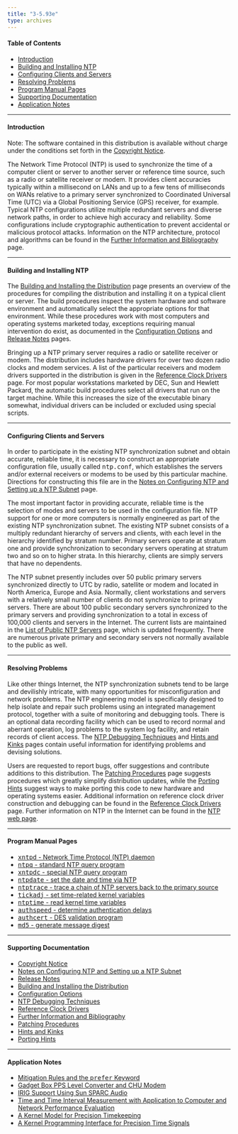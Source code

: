 ```yaml
---
title: "3-5.93e"
type: archives
---
```


#### Table of Contents

*  [Introduction](/archives/3-5.93e/#introduction)
*  [Building and Installing NTP](/archives/3-5.93e/#building-and-installing-ntp)
*  [Configuring Clients and Servers](/archives/3-5.93e/#configuring-clients-and-servers)
*  [Resolving Problems](/archives/3-5.93e/#resolving-problems)
*  [Program Manual Pages](/archives/3-5.93e/#program-manual-pages)
*  [Supporting Documentation](/archives/3-5.93e/#supporting-documentation)
*  [Application Notes](/archives/3-5.93e/#application-notes)

* * *

#### Introduction

Note: The software contained in this distribution is available without charge under the conditions set forth in the [Copyright Notice](/archives/3-5.93e/copyright).

The Network Time Protocol (NTP) is used to synchronize the time of a computer client or server to another server or reference time source, such as a radio or satellite receiver or modem. It provides client accuracies typically within a millisecond on LANs and up to a few tens of milliseconds on WANs relative to a primary server synchronized to Coordinated Universal Time (UTC) via a Global Positioning Service (GPS) receiver, for example. Typical NTP configurations utilize multiple redundant servers and diverse network paths, in order to achieve high accuracy and reliability. Some configurations include cryptographic authentication to prevent accidental or malicious protocol attacks. Information on the NTP architecture, protocol and algorithms can be found in the [Further Information and Bibliography](/archives/3-5.93e/biblio) page.

* * *

#### Building and Installing NTP

The [Building and Installing the Distribution](/archives/3-5.93e/build) page presents an overview of the procedures for compiling the distribution and installing it on a typical client or server. The build procedures inspect the system hardware and software environment and automatically select the appropriate options for that environment. While these procedures work with most computers and operating systems marketed today, exceptions requiring manual intervention do exist, as documented in the [Configuration Options](/archives/3-5.93e/config) and [Release Notes](/archives/3-5.93e/release) pages.

Bringing up a NTP primary server requires a radio or satellite receiver or modem. The distribution includes hardware drivers for over two dozen radio clocks and modem services. A list of the particular receivers and modem drivers supported in the distribution is given in the [Reference Clock Drivers](/archives/3-5.93e/refclock) page. For most popular workstations marketed by DEC, Sun and Hewlett Packard, the automatic build procedures select all drivers that run on the target machine. While this increases the size of the executable binary somewhat, individual drivers can be included or excluded using special scripts.

* * *

#### Configuring Clients and Servers

In order to participate in the existing NTP synchronization subnet and obtain accurate, reliable time, it is necessary to construct an appropriate configuration file, usually called <tt>ntp.conf</tt>, which establishes the servers and/or external receivers or modems to be used by this particular machine. Directions for constructing this file are in the [Notes on Configuring NTP and Setting up a NTP Subnet](/archives/3-5.93e/notes) page.

The most important factor in providing accurate, reliable time is the selection of modes and servers to be used in the configuration file. NTP support for one or more computers is normally engineered as part of the existing NTP synchronization subnet. The existing NTP subnet consists of a multiply redundant hierarchy of servers and clients, with each level in the hierarchy identified by stratum number. Primary servers operate at stratum one and provide synchronization to secondary servers operating at stratum two and so on to higher strata. In this hierarchy, clients are simply servers that have no dependents.

The NTP subnet presently includes over 50 public primary servers synchronized directly to UTC by radio, satellite or modem and located in North America, Europe and Asia. Normally, client workstations and servers with a relatively small number of clients do not synchronize to primary servers. There are about 100 public secondary servers synchronized to the primary servers and providing synchronization to a total in excess of 100,000 clients and servers in the Internet. The current lists are maintained in the [List of Public NTP Servers](https://support.ntp.org/bin/view/Servers/WebHome) page, which is updated frequently. There are numerous private primary and secondary servers not normally available to the public as well.

* * *

#### Resolving Problems

Like other things Internet, the NTP synchronization subnets tend to be large and devilishly intricate, with many opportunities for misconfiguration and network problems. The NTP engineering model is specifically designed to help isolate and repair such problems using an integrated management protocol, together with a suite of monitoring and debugging tools. There is an optional data recording facility which can be used to record normal and aberrant operation, log problems to the system log facility, and retain records of client access. The [NTP Debugging Techniques](/archives/3-5.93e/debug) and [Hints and Kinks](/archives/3-5.93e/hints) pages contain useful information for identifying problems and devising solutions.

Users are requested to report bugs, offer suggestions and contribute additions to this distribution. The [Patching Procedures](/archives/3-5.93e/patches) page suggests procedures which greatly simplify distribution updates, while the [Porting Hints](/archives/3-5.93e/porting) suggest ways to make porting this code to new hardware and operating systems easier. Additional information on reference clock driver construction and debugging can be found in the [Reference Clock Drivers](/archives/3-5.93e/refclock) page. Further information on NTP in the Internet can be found in the [NTP web page](http://www.eecis.udel.edu/~ntp).

* * *

#### Program Manual Pages

* [<tt>xntpd</tt> - Network Time Protocol (NTP) daemon](/archives/3-5.93e/xntpd)  
* [<tt>ntpq</tt> - standard NTP query program](/archives/3-5.93e/ntpq)  
* [<tt>xntpdc</tt> - special NTP query program](/archives/3-5.93e/xntpdc)  
* [<tt>ntpdate</tt> - set the date and time via NTP](/archives/3-5.93e/ntpdate)  
* [<tt>ntptrace</tt> - trace a chain of NTP servers back to the primary source](/archives/3-5.93e/ntptrace)  
* [<tt>tickadj</tt> - set time-related kernel variables](/archives/3-5.93e/tickadj)  
* [<tt>ntptime</tt> - read kernel time variables](/archives/3-5.93e/ntptime)  
* [<tt>authspeed</tt> - determine authentication delays](/archives/3-5.93e/authspeed)  
* [<tt>authcert</tt> - DES validation program](/archives/3-5.93e/authcert)  
* [<tt>md5</tt> - generate message digest](/archives/3-5.93e/md5cert)

* * *

#### Supporting Documentation

* [Copyright Notice](/archives/3-5.93e/copyright)  
* [Notes on Configuring NTP and Setting up a NTP Subnet](/archives/3-5.93e/notes)  
* [Release Notes](/archives/3-5.93e/release)  
* [Building and Installing the Distribution](/archives/3-5.93e/build)  
* [Configuration Options](/archives/3-5.93e/config)  
* [NTP Debugging Techniques](/archives/3-5.93e/debug)  
* [Reference Clock Drivers](/archives/3-5.93e/refclock)  
* [Further Information and Bibliography](/archives/3-5.93e/biblio)  
* [Patching Procedures](/archives/3-5.93e/patches)  
* [Hints and Kinks](/archives/3-5.93e/hints)  
* [Porting Hints](/archives/3-5.93e/porting)

* * *

#### Application Notes

* [Mitigation Rules and the <tt>prefer</tt> Keyword](/archives/3-5.93e/prefer)  
* [Gadget Box PPS Level Converter and CHU Modem](/archives/3-5.93e/gadget)  
* [IRIG Support Using Sun SPARC Audio](/archives/3-5.93e/irig)  
* [Time and Time Interval Measurement with Application to Computer and Network Performance Evaluation](/archives/3-5.93e/measure)  
* [A Kernel Model for Precision Timekeeping](/archives/3-5.93e/kern)  
* [A Kernel Programming Interface for Precision Time Signals](/archives/3-5.93e/kernpps)